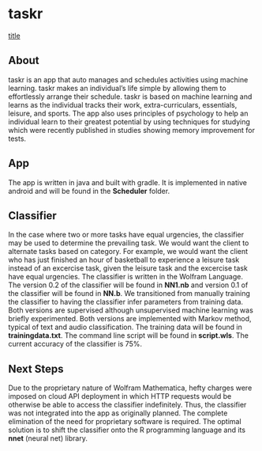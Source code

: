 # taskr

[title](https://parthsareen.github.io/)

## About

taskr is an app that auto manages and schedules activities using machine learning. taskr makes an individual’s life simple by allowing them to effortlessly arrange their schedule. taskr is based on machine learning and learns as the individual tracks their work, extra-curriculars, essentials, leisure, and sports. The app also uses principles of psychology to help an individual learn to their greatest potential by using techniques for studying which were recently published in studies showing memory improvement for tests.

## App

The app is written in java and built with gradle. It is implemented in native android and will be found in the **Scheduler** folder.

## Classifier

In the case where two or more tasks have equal urgencies, the classifier may be used to determine the prevailing task. We would want the client to alternate tasks based on category. For example, we would want the client who has just finished an hour of basketball to experience a leisure task instead of an excercise task, given the leisure task and the excercise task have equal urgencies. The classifier is written in the Wolfram Language. The version 0.2 of the classifier will be found in **NN1.nb** and version 0.1 of the classifier will be found in **NN.b**. We transitioned from manually training the classifier to having the classifier infer parameters from training data. Both versions are supervised although unsupervised machine learning was briefly experimented. Both versions are implemented with Markov method, typical of text and audio classification. The training data will be found in **trainingdata.txt**. The command line script will be found in **script.wls**. The current accuracy of the classifier is 75%.

## Next Steps

Due to the proprietary nature of Wolfram Mathematica, hefty charges were imposed on cloud API deployment in which HTTP requests would be otherwise be able to access the classifier indefinitely. Thus, the classifier was not integrated into the app as originally planned. The complete elimination of the need for proprietary software is required. The optimal solution is to shift the classifier onto the R programming language and its **nnet** (neural net) library.
